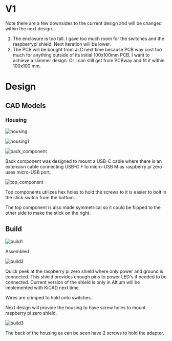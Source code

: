 # V1

Note there are a few downsides to the current design and will be changed within the next design.

1. The enclosure is too tall. I gave too much room for the switches and the raspberrypi shield. Next iteration will be lower. 
2. The PCB will be bought from JLC next time because PCB way cost too much for anything outside of its initial 100x100mm PCB. I want to achieve a slimmer design. Or I can still get from PCBway and fit it within 100x100 mm.

# Design 

## CAD Models

### Housing

![housing](./screenshots/assembly.png)

![housing1](./screenshots/assembly1.png)

![back_component](./screenshots/back_component.png)

Back component was designed to mount a USB-C cable where there is an extension cable connecting USB-C F to micro-USB M as raspberry pi zero uses micro-USB port.

![top_component](./screenshots/top_component.png)

Top components utilizes hex holes to hold the screws to it is easier to bolt in the stick switch from the bottom.

The top component is also made symmetrical so it could be flipped to the other side to make the stick on the right. 

## Build

![build1](./screenshots/assembled.jpg)

Assembled 

![build2](./screenshots/inside.jpg)

Quick peek at the raspberry pi zero shield where only power and ground is connected. This shield provides enough pins to power LED's if needed to be connected. Current version of the shield is only in Altium will be implemented with KiCAD next time. 

Wires are crimped to hold onto switches.

Next design will provide the housing to have screw holes to mount raspberry pi zero shield.


![build3](./screenshots/back.jpg)

The back of the housing as can be seen have 2 screws to hold the adapter. 